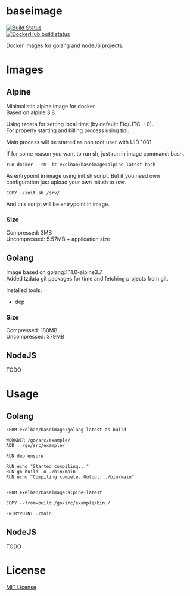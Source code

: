 # baseimage
[![Build Status](https://travis-ci.org/exelban/baseimage.svg?branch=master)](https://travis-ci.org/exelban/baseimage)  
[![DockerHub build status](https://img.shields.io/docker/build/exelban/baseimage.svg)](https://hub.docker.com/r/exelban/baseimage/builds/)  

Docker images for golang and nodeJS projects.

# Images
## Alpine
Minimalistic alpine image for docker.  
Based on alpine:3.8.  

Using tzdata for setting local time (by default: Etc/UTC, +0).  
For properly starting and killing process using [tini](https://github.com/krallin/tini).

Main process will be started as non root user with UID 1001.

If for some reason you want to run sh, just run in image command: bash.
```$xslt
run docker --rm -it exelban/baseimage:alpine-latest bash
```

As entrypoint in image using init.sh script. But if you need own configuration just upload your own init.sh to /svr.
```$xslt
COPY ./init.sh /srv/
```
And this script will be entrypoint in image.

### Size
Compressed: 3MB   
Uncompressed: 5.57MB + application size

## Golang
Image based on golang:1.11.0-alpine3.7.  
Added tzdata git packages for time and fetching projects from git.

Installed tools:
* dep

### Size
Compressed: 180MB  
Uncompressed: 379MB

## NodeJS
TODO


# Usage

## Golang
```$xslt
FROM exelban/baseimage:golang-latest as build

WORKDIR /go/src/example/
ADD . /go/src/example/

RUN dep ensure

RUN echo "Started compiling..."
RUN go build -o ./bin/main
RUN echo "Compiling compete. Output: ./bin/main"


FROM exelban/baseimage:alpine-latest

COPY --from=build /go/src/example/bin /

ENTRYPOINT ./main
```

## NodeJS
TODO


# License
[MIT License](https://github.com/exelban/baseimage/blob/master/LICENSE)
